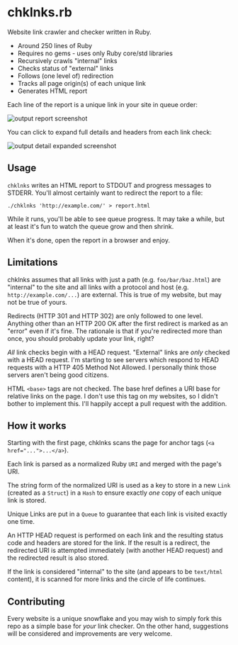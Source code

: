 # chklnks.rb
Website link crawler and checker written in Ruby.

* Around 250 lines of Ruby
* Requires no gems - uses only Ruby core/std libraries
* Recursively crawls "internal" links
* Checks status of "external" links
* Follows (one level of) redirection
* Tracks all page origin(s) of each unique link
* Generates HTML report

Each line of the report is a unique link in your site in queue order:

![output report screenshot](screenshot1.png?raw=true)

You can click to expand full details and headers from each link check:

![output detail expanded screenshot](screenshot2.png?raw=true)

## Usage

`chklnks` writes an HTML report to STDOUT and progress messages to STDERR.
You'll almost certainly want to redirect the report to a file:

    ./chklnks 'http://example.com/' > report.html

While it runs, you'll be able to see queue progress. It may take a while, but
at least it's fun to watch the queue grow and then shrink.

When it's done, open the report in a browser and enjoy.

## Limitations

chklnks assumes that all links with just a path (e.g. `foo/bar/baz.html`)
are "internal" to the site and all links with a protocol and host 
(e.g. `http://example.com/...`) are external.  This is true of my website, but
may not be true of yours.

Redirects (HTTP 301 and HTTP 302) are only followed to one level.  Anything
other than an HTTP 200 OK after the first redirect is marked as an "error" even
if it's fine.  The rationale is that if you're redirected more than once, you
should probably update your link, right?

_All_ link checks begin with a HEAD request.  "External" links are _only_
checked with a HEAD request. I'm starting to see servers which respond to HEAD
requests with a HTTP 405 Method Not Allowed. I personally think those servers
aren't being good citizens.

HTML `<base>` tags are not checked.  The base href defines a URI base for
relative links on the page.  I don't use this tag on my websites, so I didn't
bother to implement this.  I'll happily accept a pull request with the
addition.

## How it works

Starting with the first page, chklnks scans the page for anchor tags (`<a href="...">...</a>`).

Each link is parsed as a normalized Ruby `URI` and merged with the page's URI.

The string form of the normalized URI is used as a key to store in a new `Link`
(created as a `Struct`) in a `Hash` to ensure exactly *one* copy of each unique
link is stored.

Unique Links are put in a `Queue` to guarantee that each link is visited
exactly one time.

An HTTP HEAD request is performed on each link and the resulting status code
and headers are stored for the link.  If the result is a redirect, the
redirected URI is attempted immediately (with another HEAD request) and the
redirected result is also stored.

If the link is considered "internal" to the site (and appears to be `text/html`
content), it is scanned for more links and the circle of life continues.

## Contributing

Every website is a unique snowflake and you may wish to simply fork this repo
as a simple base for _your_ link checker.  On the other hand, suggestions will
be considered and improvements are very welcome.
